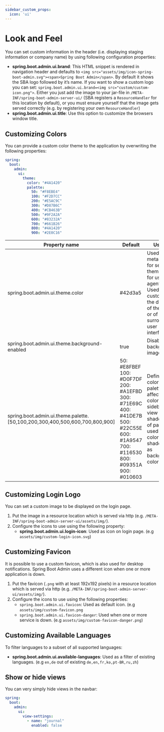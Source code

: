 ```yaml
---
sidebar_custom_props:
  icon: 'ui'
---
```

# Look and Feel

You can set custom information in the header (i.e. displaying staging information or company name) by using following configuration properties:

* **spring.boot.admin.ui.brand**: This HTML snippet is rendered in navigation header and defaults to `<img src="assets/img/icon-spring-boot-admin.svg"><span>Spring Boot Admin</span>`. By default it shows the SBA logo followed by it’s name. If you want to show a custom logo you can set: `spring.boot.admin.ui.brand=<img src="custom/custom-icon.png">`. Either you just add the image to your jar-file in `/META-INF/spring-boot-admin-server-ui/` (SBA registers a `ResourceHandler` for this location by default), or you must ensure yourself that the image gets served correctly (e.g. by registering your own `ResourceHandler`)
* **spring.boot.admin.ui.title**: Use this option to customize the browsers window title.

## Customizing Colors

You can provide a custom color theme to the application by overwriting the following properties:

```yaml title="application.yml"
spring:
  boot:
    admin:
      ui:
        theme:
          color: "#4A1420"
          palette:
            50: "#F8EBE4"
            100: "#F2D7CC"
            200: "#E5AC9C"
            300: "#D87B6C"
            400: "#CB463B"
            500: "#9F2A2A"
            600: "#83232A"
            700: "#661B26"
            800: "#4A1420"
            900: "#2E0C16"
```

| Property name                                                               | Default                                                                                                                          | Usage                                                                                                                                             |
| --------------------------------------------------------------------------- | -------------------------------------------------------------------------------------------------------------------------------- | ------------------------------------------------------------------------------------------------------------------------------------------------- |
| spring.boot.admin.ui.theme.color                                            | #42d3a5                                                                                                                          | Used in meta tag for setting theme color for user agents. Used to customize the display of the page or of the surrounding user interface.         |
| spring.boot.admin.ui.theme.background-enabled                               | true                                                                                                                             | Disable background image in UI                                                                                                                    |
| spring.boot.admin.ui.theme.palette.[50,100,200,300,400,500,600,700,800,900] | 50: #E8FBEF 100: #D0F7DF 200: #A1EFBD 300: #71E69C 400: #41DE7B 500: #22C55E 600: #1A9547 700: #116530 800: #09351A 900: #010603 | Define a color palette that affects the colors in sidebar view (e.g shade 600 of palette is used as text color and shade 50 as background color.) |

## Customizing Login Logo

You can set a custom image to be displayed on the login page.

1. Put the image in a resource location which is served via http (e.g. `/META-INF/spring-boot-admin-server-ui/assets/img/`).
2. Configure the icons to use using the following property:
    * **spring.boot.admin.ui.login-icon**: Used as icon on login page. (e.g `assets/img/custom-login-icon.svg`)

## Customizing Favicon

It is possible to use a custom favicon, which is also used for desktop notifications. Spring Boot Admin uses a different icon when one or more application is down.

1. Put the favicon (`.png` with at least 192x192 pixels) in a resource location which is served via http (e.g. `/META-INF/spring-boot-admin-server-ui/assets/img/`).
2. Configure the icons to use using the following properties:
    * `spring.boot.admin.ui.favicon`: Used as default icon. (e.g `assets/img/custom-favicon.png`
    * `spring.boot.admin.ui.favicon-danger`: Used when one or more service is down. (e.g `assets/img/custom-favicon-danger.png`)

## Customizing Available Languages

To filter languages to a subset of all supported languages:

* **spring.boot.admin.ui.available-languages**: Used as a filter of existing languages. (e.g `en,de` out of existing `de,en,fr,ko,pt-BR,ru,zh`)

## Show or hide views

You can very simply hide views in the navbar:

```yaml title="application.yml"
spring:
  boot:
    admin:
      ui:
        view-settings:
          - name: "journal"
            enabled: false
```
